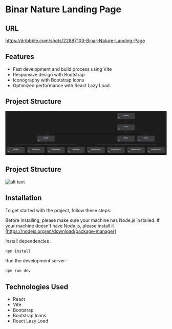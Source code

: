 # Binar Nature Landing Page

## URL
https://dribbble.com/shots/22887103-Binar-Nature-Landing-Page

## Features

- Fast development and build process using Vite
- Responsive design with Bootstrap
- Iconography with Bootstrap Icons
- Optimized performance with React Lazy Load.

## Project Structure
![alt text](structure.png)

## Project Structure
![alt text](pc.jpeg)

## Installation

To get started with the project, follow these steps:

Before installing, please make sure your machine has Node.js installed. If your machine doesn't have Node.js, please install it [https://nodejs.org/en/download/package-manager]

Install dependencies : 

```sh
npm install
```
Run the development server : 
```sh
npm run dev
```


## Technologies Used

- React
- Vite
- Bootstrap
- Bootstrap Icons
- React Lazy Load
